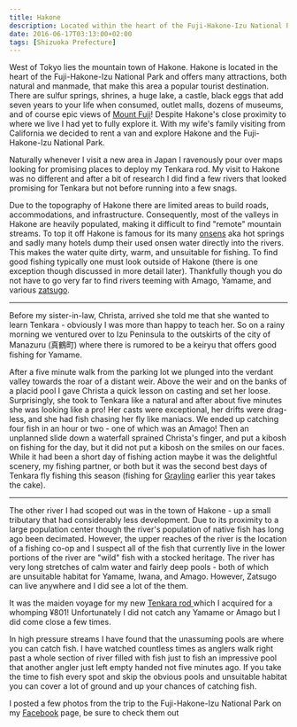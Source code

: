 ```yaml
---
title: Hakone
description: Located within the heart of the Fuji-Hakone-Izu National Park, lies the town of Hakone. The area boasts many attractions and even a few decent rivers to fish...
date: 2016-06-17T03:13:00+02:00
tags: [Shizuoka Prefecture]
---
```

<div class="text-lg mt-2">
<p class="mb-2">West of Tokyo lies the mountain town of Hakone. Hakone is located in the heart of the Fuji-Hakone-Izu National Park and offers many attractions, both natural and manmade, that make this area a popular tourist destination. There are sulfur springs, shrines, a huge lake, a castle, black eggs that add seven years to your life when consumed, outlet malls, dozens of museums, and of course epic views of <a href="https://www.fallfishtenkara.comimbing-mount-fuji/" target="_blank" rel="noopener noreferrer">Mount Fuji</a>! Despite Hakone's close proximity to where we live I had yet to fully explore it. With my wife's family visiting from California we decided to rent a van and explore Hakone and the Fuji-Hakone-Izu National Park.</p>

<p class="mt-2 mb-2">Naturally whenever I visit a new area in Japan I ravenously pour over maps looking for promising places to deploy my Tenkara rod. My visit to Hakone was no different and after a bit of research I did find a few rivers that looked promising for Tenkara but not before running into a few snags.</p>

<p class="mt-2 mb-2">Due to the topography of Hakone there are limited areas to build roads, accommodations, and infrastructure. Consequently, most of the valleys in Hakone are heavily populated, making it difficult to find "remote" mountain streams. To top it off Hakone is famous for its many <a href="https://www.fallfishtenkara.com/onsens/" target="_blank" rel="noopener noreferrer">onsens</a> aka hot springs and sadly many hotels dump their used onsen water directly into the rivers. This makes the water quite dirty, warm, and unsuitable for fishing. To find good fishing typically one must look outside of Hakone (there is one exception though discussed in more detail later). Thankfully though you do not have to go very far to find rivers teeming with Amago, Yamame, and various <a href="https://www.fallfishtenkara.com/keiryu-fishing-season/" target="_blank" rel="noopener noreferrer">zatsugo</a>.</p>

<hr />

<p class="mt-2 mb-2">Before my sister-in-law, Christa, arrived she told me that she wanted to learn Tenkara - obviously I was more than happy to teach her. So on a rainy morning we ventured over to Izu Peninsula to the outskirts of the city of Manazuru (真鶴町) where there is rumored to be a keiryu that offers good fishing for Yamame.</p>

<p class="mt-2 mb-2">After a five minute walk from the parking lot we plunged into the verdant valley towards the roar of a distant weir. Above the weir and on the banks of a placid pool I gave Christa a quick lesson on casting and set her loose. Surprisingly, she took to Tenkara like a natural and after about five minutes she was looking like a pro! Her casts were exceptional, her drifts were drag-less, and she had fish chasing her fly like maniacs. We ended up catching four fish in an hour or two - one of which was an Amago! Then an unplanned slide down a waterfall sprained Christa's finger, and put a kibosh on fishing for the day, but it did not put a kibosh on the smiles on our faces. While it had been a short day of fishing action maybe it was the delightful scenery, my fishing partner, or both but it was the second best days of Tenkara fly fishing this season (fishing for <a href="https://www.fallfishtenkara.com/grayling/" target="_blank"  rel="noopener noreferrer">Grayling</a> earlier this year takes the cake).</p>

<hr />

<p class="mt-2 mb-2">The other river I had scoped out was in the town of Hakone - up a small tributary that had considerably less development. Due to its proximity to a large population center though the river's population of native fish has long ago been decimated. However, the upper reaches of the river is the location of a fishing co-op and I suspect all of the fish that currently live in the lower portions of the river are "wild" fish with a stocked heritage. The river has very long stretches of calm water and fairly deep pools - both of which are unsuitable habitat for Yamame, Iwana, and Amago. However, Zatsugo can live anywhere and I did see a lot of the them.</p>

<p class="mt-2 mb-2">It was the maiden voyage for my new <a href="https://www.reddit.com/r/Tenkara/comments/4ocmx0/my_latest_tenkara_rod_acquisition/" target="_blank" rel="noopener noreferrer">Tenkara rod </a>which I acquired for a whomping ¥801! Unfortunately I did not catch any Yamame or Amago but I did come close a few times.</p>

<p class="mt-2 mb-2">In high pressure streams I have found that the unassuming pools are where you can catch fish. I have watched countless times as anglers walk right past a whole section of river filled with fish just to fish an impressive pool that another angler just left empty handed not five minutes ago. If you take the time to fish every spot and skip the obvious pools and unsuitable habitat you can cover a lot of ground and up your chances of catching fish.</p>

I posted a few photos from the trip to the Fuji-Hakone-Izu National Park on my <a href="https://www.facebook.com/fallfishtenkara/posts/493608994176493" target="_blank" rel="noopener noreferrer">Facebook</a> page, be sure to check them out</p>

<img class="w-8/12 rounded-lg shadow-lg mx-auto" src="" alt="" />
</div>